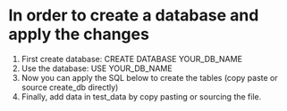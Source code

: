   # In order to create a database and apply the changes
  1. First create database: CREATE DATABASE YOUR_DB_NAME
  2. Use the database: USE YOUR_DB_NAME
  3. Now you can apply the SQL below to create the tables (copy paste or source create_db directly)
  4. Finally, add data in test_data by copy pasting or sourcing the file.

